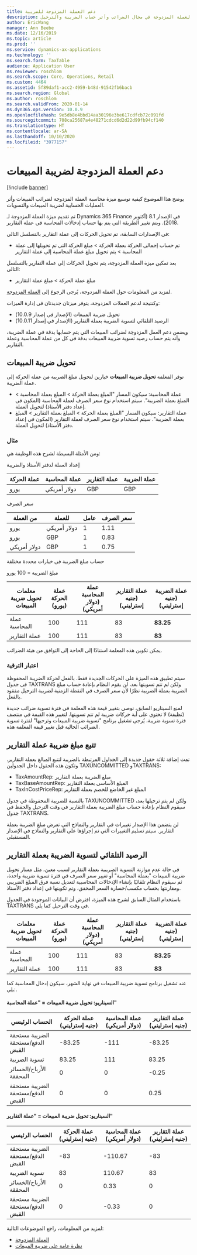 ```yaml
---
title: دعم العملة المزدوجة للضريبة
description: يوضح هذا الموضوع كيفية توسيع ميزة محاسبة العملة المزدوجة في مجال الضرائب وأثر حساب الضريبة والترحيل
author: EricWang
manager: Ann Beebe
ms.date: 12/16/2019
ms.topic: article
ms.prod: ''
ms.service: dynamics-ax-applications
ms.technology: ''
ms.search.form: TaxTable
audience: Application User
ms.reviewer: roschlom
ms.search.scope: Core, Operations, Retail
ms.custom: 4464
ms.assetid: 5f89daf1-acc2-4959-b48d-91542fb6bacb
ms.search.region: Global
ms.author: roschlom
ms.search.validFrom: 2020-01-14
ms.dyn365.ops.version: 10.0.9
ms.openlocfilehash: 9e5db8e4bbd14aa30196e3be617cdfcb72c091fd
ms.sourcegitcommit: 708ca25687a4e48271cdcd6d2d22d99fb94cf140
ms.translationtype: HT
ms.contentlocale: ar-SA
ms.lasthandoff: 10/10/2020
ms.locfileid: "3977157"
---
```

# <a name="dual-currency-support-for-sales-tax"></a>دعم العملة المزدوجة لضريبة المبيعات
[!include [banner](../includes/banner.md)]

يوضح هذا الموضوع كيفية توسيع ميزة محاسبة العملة المزدوجة لضرائب المبيعات وأثر العمليات الحسابية لضريبة المبيعات والتسويات. 

تم تقديم ميزة العملة المزدوجة لـ Dynamics 365 Finance في الإصدار 8.1 (أكتوبر 2018). ويتم تغيير الطريقة التي يتم بها حساب إدخالات المحاسبة في عملة التقارير.

في الإصدارات السابقة، تم تحويل الحركات إلى عملة التقارير بالتسلسل التالي: 

- تم حساب إجمالي الحركة بعملة الحركة > مبلغ الحركة التي تم تحويلها إلى عملة المحاسبة > يتم تحويل مبلغ عملة المحاسبة إلى عملة التقارير

بعد تمكين ميزة العملة المزدوجة، يتم تحويل الحركات إلى عملة التقارير بالتسلسل التالي:

- مبلغ عملة الحركة > مبلغ عملة التقارير

لمزيد من المعلومات حول العملة المزدوجة، يُرجى الرجوع إلى [العملة المزدوجة](dual-currency.md).

وكنتيجة لدعم العملات المزدوجة، يتوفر ميزتان جديدتان في إدارة الميزات: 

- تحويل ضريبة المبيعات (الإصدار في إصدار 10.0.9)
- الرصيد التلقائي لتسوية الضريبة بعملة التقارير (الإصدار في إصدار 10.0.11)

ويضمن دعم العمل المزدوجة لضرائب المبيعات التي يتم حسابها بدقة في عملة الضريبة، وأنه يتم حساب رصيد تسوية ضريبة المبيعات بدقة في كل من عملة المحاسبة وعملة التقارير. 

## <a name="sales-tax-conversion"></a>تحويل ضريبة المبيعات

توفر المعلمة **تحويل ضريبة المبيعات** خيارين لتحويل مبلغ الضريبة من عملة الحركة إلى عملة الضريبة. 

- عملة المحاسبة: سيكون المسار "المبلغ بعملة الحركة > المبلغ بعملة المحاسبة > المبلغ بعملة الضريبة". سيتم استخدام نوع سعر الصرف لعملة المحاسبة (المكون في إعداد دفتر الأستاذ) لتحويل العملة.
- عملة التقارير: سيكون المسار "المبلغ بعملة الحركة > المبلغ بعملة التقارير > المبلغ بعملة الضريبة". سيتم استخدام نوع سعر الصرف لعملة التقارير (المكون في إعداد دفتر الأستاذ) لتحويل العملة.

### <a name="example"></a>مثال

ومن الأمثلة البسيطة لشرح هذه الوظيفة هي:

إعداد العملة لدفتر الأستاذ والضريبة

| عملة الحركة | عملة المحاسبة | عملة التقارير | عملة الضريبة |
| -------------------- | ------------------- | ------------------ | ------------ |
| يورو                  | دولار أمريكي                 | GBP                | GBP          |

سعر الصرف

| من العملة | للعملة | عامل | سعر الصرف |
| ------------- | ----------- | ------ | ------------- |
| يورو           | دولار أمريكي         | 1      | 1.11          |
| يورو           | GBP         | 1      | 0.83          |
| دولار أمريكي           | GBP         | 1      | 0.75          |

حساب مبلغ الضريبة في خيارات محددة مختلفة

مبلغ الضريبة = 100 يورو

| معلمات تحويل ضريبة المبيعات | عملة الحركة (يورو) | عملة المحاسبة (دولار أمريكي) | عملة التقارير (جنيه إسترليني) | عملة الضريبة (جنيه إسترليني) |
| ------------------------------- | -------------------------- | ------------------------- | ------------------------ | ------------------ |
| عملة المحاسبة             | 100                        | 111                       | 83                       | **83.25**          |
| عملة التقارير              | 100                        | 111                       | 83                       | **83**             |

يمكن تكوين هذه المعلمة استنادًا إلى الحاجة إلى التوافق من هيئة الضرائب.


### <a name="upgrade-consideration"></a>اعتبار الترقية

سيتم تطبيق هذه الميزة على الحركات الجديدة فقط. بالفعل لحركة الضريبة المحفوظة في جدول TAXTRANS ولكن لم تتم تسويتها بعد، لن يقوم النظام بإعادة حساب مبلغ الضريبة بعملة الضريبة نظرًا لأن سعر الصرف في النقطة الزمنية لضريبة الترحيل مفقود بالفعل.

لمنع السيناريو السابق، نوصي بتغيير قيمة هذه المعلمة في فترة تسوية ضرائب جديدة (نظيفة) لا تحتوي على أية حركات ضريبة لم تتم تسويتها. لتغيير هذه القيمة في منتصف فترة تسوية ضريبة، يُرجى تشغيل برنامج "تسوية ضريبة المبيعات وترحيها" لفترة تسوية الضرائب الحالية قبل تغيير قيمة المعلمة هذه.


## <a name="track-reporting-currency-tax-amount"></a>تتبع مبلغ ضريبة عملة التقارير

تمت إضافة ثلاثة حقول جديدة إلى الجداول المرتبطة بالضريبة لتتبع المبالغ بعملة التقارير. وتكون هذه الحقول داخل الجدولين TAXUNCOMMITTED وTAXTRANS:

- TaxAmountRep: مبلغ الضريبة بعملة التقارير
- TaxBaseAmountRep: المبلغ الأساسي بعملة التقارير
- TaxInCostPriceRep: المبلغ غير الخاضع للخصم بعملة التقارير

بالنسبة للضريبة المحفوظة في جدول TAXUNCOMMITTED ولكن لم يتم ترحيلها بعد، سيقوم النظام بإعادة حساب مبلغ الضريبة بعملة التقارير في وقت الترحيل والحفظ في جدول TAXTRANS.

لن يتضمن هذا الإصدار تغييرات في التقارير والنماذج التي تعرض مبلغ الضريبة بعملة التقارير. سيتم تسليم التغييرات التي تم إجراؤها على التقارير والنماذج في الإصدار المستقبلي.



## <a name="tax-settlement-auto-balance-in-reporting-currency"></a>الرصيد التلقائي لتسوية الضريبة بعملة التقارير

في حالة عدم موازنة التسوية الضريبية بعملة التقارير لسبب معين، مثل مسار تحويل ضريبة المبيعات "بعملة المحاسبة" أو تغيير سعر الصرف في فترة تسوية ضريبة واحدة، ثم سيقوم النظام تلقائيًا بإنشاء الإدخالات المحاسبية لتعديل نسبة فرق المبلغ الضريبي ومقارنتها بحساب مكسب/خسارة السعر المحقق، وتم تكوينها في إعداد دفتر الأستاذ.

باستخدام المثال السابق لشرح هذه الميزة، افترض أن البيانات الموجودة في الجدول TAXTRANS في وقت الترحيل كما يلي.

| معلمات تحويل ضريبة المبيعات | عملة الحركة (يورو) | عملة المحاسبة (دولار أمريكي) | عملة التقارير (جنيه إسترليني) | عملة الضريبة (جنيه إسترليني) |
| ------------------------------- | -------------------------- | ------------------------- | ------------------------ | ------------------ |
| عملة المحاسبة             | 100                        | 111                       | 83                       | **83.25**          |
| عملة التقارير              | 100                        | 111                       | 83                       | **83**             |

عند تشغيل برنامج تسوية ضريبة المبيعات في نهاية الشهر، سيكون إدخال المحاسبة كما يلي:.
#### <a name="scenario-sales-tax-conversion--accounting-currency"></a>السيناريو: تحويل ضريبة المبيعات = "عملة المحاسبة"

| الحساب الرئيسي           | عملة الحركة (جنيه إسترليني) | عملة المحاسبة (دولار أمريكي) | عملة التقارير (جنيه إسترليني) |
| ---------------------- | -------------------------- | ------------------------- | ------------------------ |
| الضريبة مستحقة الدفع/مستحقة القبض | -83.25                     | -111                      | -83.25                   |
| تسوية الضريبة         | 83.25                      | 111                       | 83.25                    |
| الأرباح/الخسائر المحققة     | 0                          | 0                         | -0.25                    |
| الضريبة مستحقة الدفع/مستحقة القبض | 0                          | 0                         | 0.25                     |

#### <a name="scenario-sales-tax-conversion--reporting-currency"></a>السيناريو: تحويل ضريبة المبيعات = "عملة التقارير"


| الحساب الرئيسي           | عملة الحركة (جنيه إسترليني) | عملة المحاسبة (دولار أمريكي) | عملة التقارير (جنيه إسترليني) |
| ---------------------- | -------------------------- | ------------------------- | ------------------------ |
| الضريبة مستحقة الدفع/مستحقة القبض | -83                        | -110.67                   | -83                      |
| تسوية الضريبة         | 83                         | 110.67                    | 83                       |
| الأرباح/الخسائر المحققة     | 0                          | 0.33                      | 0                        |
| الضريبة مستحقة الدفع/مستحقة القبض | 0                          | -0.33                     | 0                        |



لمزيد من المعلومات، راجع الموضوعات التالية:

- [العملة المزدوجة](dual-currency.md)
- [نظرة عامة على ضريبة المبيعات](indirect-taxes-overview.md)

